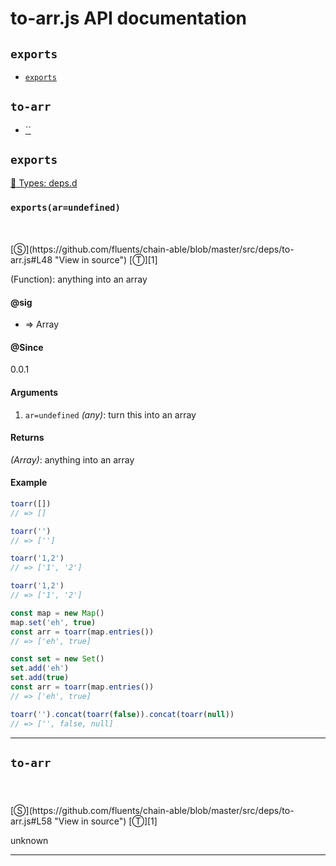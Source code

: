 # to-arr.js API documentation

<!-- div class="toc-container" -->

<!-- div -->

## `exports`
* <a href="#exports"  data-meta="exports ar undefined Array"  data-call="exports ar undefined"  data-category="Methods"  data-description="Function anything into an array"  data-name="exports"  data-all="meta exports ar undefined n Array call exports ar undefined category Methods description Function anything into an array name exports member see notes todos klassProps" >`exports`</a>

<!-- /div -->

<!-- div -->

## `to-arr`
* <a href="#"  data-category="Properties"  data-description="unknown"  data-all="meta call category Properties description unknown name member see notes todos klassProps" >``</a>

<!-- /div -->

<!-- /div -->

<!-- div class="doc-container" -->

<!-- div -->

## `exports`

<!-- div -->

<a href="https://github.com/fluents/chain-able/blob/master/typings/deps.d.ts">🌊  Types: deps.d</a>&nbsp;

<h3 id="exports" data-member="" data-category="Methods" data-name="exports"><code>exports(ar=undefined)</code></h3>
<br>
<br>
[&#x24C8;](https://github.com/fluents/chain-able/blob/master/src/deps/to-arr.js#L48 "View in source") [&#x24C9;][1]

(Function): anything into an array


#### @sig 

* => Array 

#### @Since
0.0.1

#### Arguments
1. `ar=undefined` *(any)*: turn this into an array

#### Returns
*(Array)*: anything into an array

#### Example
```js
toarr([])
// => []

toarr('')
// => ['']

toarr('1,2')
// => ['1', '2']

toarr('1,2')
// => ['1', '2']

const map = new Map()
map.set('eh', true)
const arr = toarr(map.entries())
// => ['eh', true]

const set = new Set()
set.add('eh')
set.add(true)
const arr = toarr(map.entries())
// => ['eh', true]

toarr('').concat(toarr(false)).concat(toarr(null))
// => ['', false, null]

```
---

<!-- /div -->

<!-- /div -->

<!-- div -->

## `to-arr`

<!-- div -->

<h3 id="" data-member="" data-category="Properties" data-name="to-arr"><code></code></h3>
<br>
<br>
[&#x24C8;](https://github.com/fluents/chain-able/blob/master/src/deps/to-arr.js#L58 "View in source") [&#x24C9;][1]

unknown

---

<!-- /div -->

<!-- /div -->

<!-- /div -->

 [1]: #exports "Jump back to the TOC."
